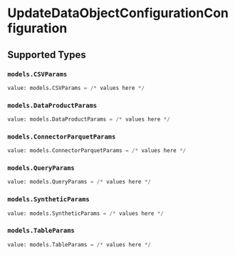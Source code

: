 # UpdateDataObjectConfigurationConfiguration


## Supported Types

### `models.CSVParams`

```python
value: models.CSVParams = /* values here */
```

### `models.DataProductParams`

```python
value: models.DataProductParams = /* values here */
```

### `models.ConnectorParquetParams`

```python
value: models.ConnectorParquetParams = /* values here */
```

### `models.QueryParams`

```python
value: models.QueryParams = /* values here */
```

### `models.SyntheticParams`

```python
value: models.SyntheticParams = /* values here */
```

### `models.TableParams`

```python
value: models.TableParams = /* values here */
```

